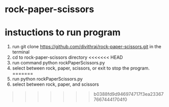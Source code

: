 # rock-paper-scissors
# instuctions to run program
1. run git clone https://github.com/divithraj/rock-paper-scissors.git in the terminal
2. cd to rock-paper-scissors directory
<<<<<<< HEAD
3. run command python rockPaperScissors.py
4. select between rock, paper, scissors, or exit to stop the program.  
=======
3. run python rockPaperScissors.py
4. select between rock, paper, and scissors
>>>>>>> b0388fd9d946974717f3ea2336776674441704f0
